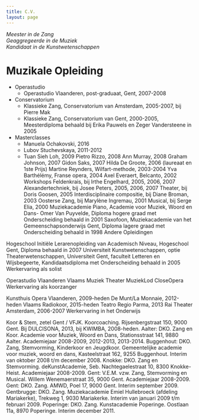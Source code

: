 ```yaml
---
title: C.V. 
layout: page 
---
```


*Meester in de Zang*  
*Geaggregeerde in de Muziek*  
*Kandidaat in de Kunstwetenschappen*  

# Muzikale Opleiding

* Operastudio
    * Operastudio Vlaanderen, post-graduaat, Gent, 2007-2008
* Conservatorium
    * Klassieke Zang, Conservatorium van Amsterdam, 2005-2007, bij Pierre Mak
    * Klassieke Zang, Conservatorium van Gent, 2000-2005, Meesterdiploma behaald bij Erika Pauwels en Zeger Vandersteene in 2005
* Masterclasses
    * Manuela Ochakovski, 2016
    * Lubov Stuchevskaya, 2011-2012
    * Tuan Sieh Loh, 2009
Pietro Rizzo, 2008
Ann Murray, 2008
Graham Johnson, 2007
Gidon Saks, 2007
Hilda De Groote, 2006 (laureaat en 1ste Prijs)
Martine Reynders, Wilfart-methode, 2003-2004
Yva Barthélémy, Franse opera, 2004
Axel Everaert, Belcanto, 2002
Workshops
Feldenkrais, bij Irthe Engelhard, 2005, 2006, 2007
Alexandertechniek, bij Josee Peters, 2005, 2006, 2007
Theater, bij Doris Goosen, 2005
Interdisciplinaire compositie, bij Diane Broman, 2003
Oosterse Zang, bij Marylène Ingremau, 2001
Musical, bij Serge Elia, 2000
Muziekacademie
Piano, Academie voor Muziek, Woord en Dans- Omer Van Puyvelde, Diploma hogere graad met Onderscheiding behaald in 2001
Saxofoon, Muziekacademie van het Gemeenschapsonderwijs Gent, Diploma lagere graad met Onderscheiding behaald in 1998
Andere Opleidingen

Hogeschool
Initiële Lerarenopleiding van Academisch Niveau, Hogeschool Gent, Diploma behaald in 2007
Universiteit
Kunstwetenschappen, optie Theaterwetenschappen, Universiteit Gent, faculteit Letteren en Wijsbegeerte, Kandidaatsdiploma met Onderscheiding behaald in 2005
Werkervaring als solist

Operastudio Vlaanderen
Vlaams Muziek Theater
MuziekLod
CloseOpera
Werkervaring als koorzanger

Kunsthuis Opera Vlaanderen, 2009-heden
De Munt/La Monnaie, 2012-heden
Vlaams Radiokoor, 2015-heden
Teatro Regio Parma, 2013
Rai Theater Amsterdam, 2006-2007
Werkervaring in het Onderwijs

Koor & Stem, zetel Gent / VFJK. Koorcoaching. Rijsenbergstraat 150, 9000 Gent. Bij DULCISONA, 2013, bij KWIMBA, 2008-heden.
Aalter: DKO. Zang en Koor. Academie voor Muziek, Woord en Dans, Stationsstraat 141, 9880 Aalter. Academiejaar 2008-2009, 2012-2013, 2013-2014.
Buggenhout: DKO. Zang, Stemvorming, Kinderkoor en Jeugdkoor. Gemeentelijke academie voor muziek, woord en dans, Kasteelstraat 162, 9255 Buggenhout. Interim van oktober 2008 t/m december 2008.
Knokke: DKO. Zang en Stemvorming. deKunstAcademie, Seb. Nachtegaelestraat 10, 8300 Knokke-Heist. Academiejaar 2008-2009.
Gent: V.E.M. vzw. Zang, Stemvorming en Musical. Willem Wenemaerstraat 35, 9000 Gent. Academiejaar 2008-2009.
Gent: DKO. Zang. AMWD, Poel 17, 9000 Gent. Interim september 2009.
Gentbrugge: DKO. Zang. Muziekacademie Emiel Hullebroeck (afdeling Mariakerke), Trekweg 1, 9030 Mariakerke. Interim van januari 2009 t/m februari 2009.
Poperinge: DKO. Zang. Kunstacademie Poperinge. Oostlaan 11a, 8970 Poperinge. Interim december 2011.
